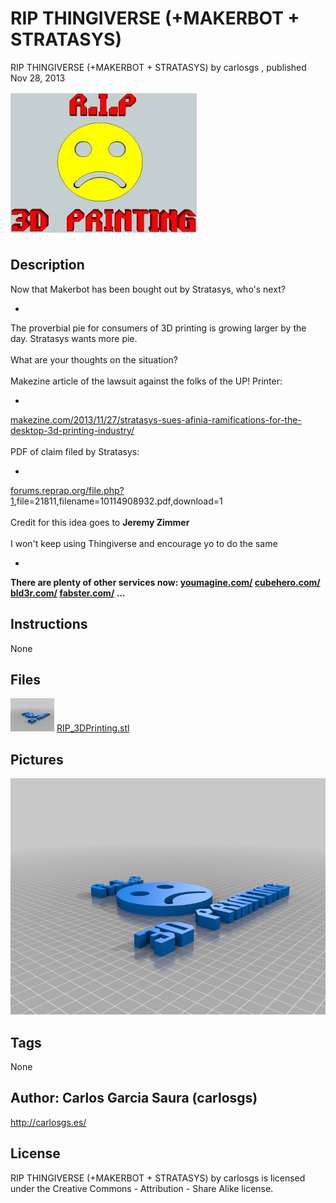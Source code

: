 RIP THINGIVERSE (+MAKERBOT + STRATASYS)
===============
RIP THINGIVERSE (+MAKERBOT + STRATASYS)  by carlosgs , published Nov 28, 2013

![Image](img/RIP3DPrinting_display_large_display_large.jpg "Title")

Description
--------
Now that Makerbot has been bought out by Stratasys, who's next?  <br />
-  <br />
The proverbial pie for consumers of 3D printing is growing larger by the day. Stratasys wants more pie.  <br />
<br />
What are your thoughts on the situation?  <br />
<br />
Makezine article of the lawsuit against the folks of the UP! Printer:   <br />
-  <br />
<a href="http://makezine.com/2013/11/27/stratasys-sues-afinia-ramifications-for-the-desktop-3d-printing-industry/" target="_blank" rel="nofollow">makezine.com/2013/11/27/stratasys-sues-afinia-ramifications-for-the-desktop-3d-printing-industry/</a> <br />
<br />
PDF of claim filed by Stratasys:   <br />
-  <br />
<a href="http://forums.reprap.org/file.php?1" target="_blank" rel="nofollow">forums.reprap.org/file.php?1</a>,file=21811,filename=10114908932.pdf,download=1  <br />
<br />
Credit for this idea goes to **Jeremy Zimmer**  <br />
<br />
I won't keep using Thingiverse and encourage yo to do the same  <br />
-  <br />
**There are plenty of other services now: <a href="https://www.youmagine.com/" target="_blank" rel="nofollow">youmagine.com/</a> <a href="https://cubehero.com/" target="_blank" rel="nofollow">cubehero.com/</a> <a href="http://www.bld3r.com/" target="_blank" rel="nofollow">bld3r.com/</a> <a href="http://www.fabster.com/" target="_blank" rel="nofollow">fabster.com/</a> ...**

Instructions
--------
None

Files
--------
[![Image](img/RIP_3DPrinting_preview_tinycard.jpg)](RIP_3DPrinting.stl)
 [ RIP_3DPrinting.stl](RIP_3DPrinting.stl)  



Pictures
--------
![Image](img/RIP_3DPrinting_display_large.jpg "Title")


Tags
--------
None  



Author: Carlos Garcia Saura (carlosgs)
--------
<http://carlosgs.es/>  

License
--------
RIP THINGIVERSE (+MAKERBOT + STRATASYS) by carlosgs is licensed under the Creative Commons - Attribution - Share Alike license.  

